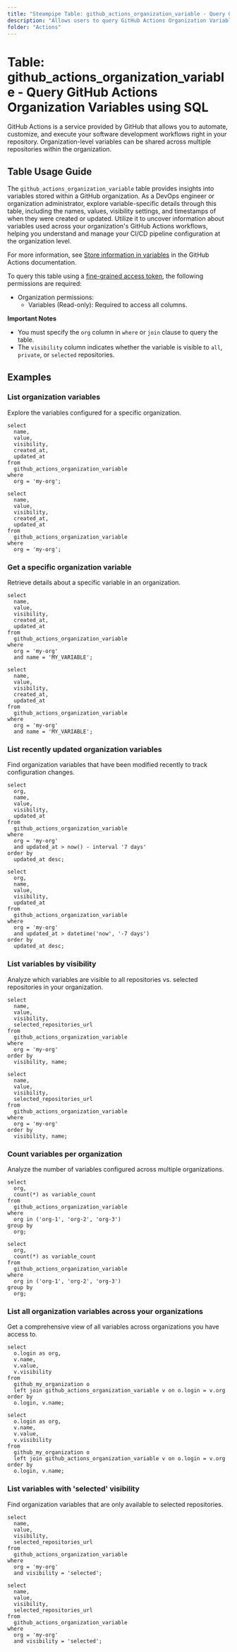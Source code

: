 ```yaml
---
title: "Steampipe Table: github_actions_organization_variable - Query GitHub Actions Organization Variables using SQL"
description: "Allows users to query GitHub Actions Organization Variables, specifically to retrieve information about variables stored in a GitHub organization for use in GitHub Actions workflows."
folder: "Actions"
---
```


# Table: github_actions_organization_variable - Query GitHub Actions Organization Variables using SQL

GitHub Actions is a service provided by GitHub that allows you to automate, customize, and execute your software development workflows right in your repository. Organization-level variables can be shared across multiple repositories within the organization.

## Table Usage Guide

The `github_actions_organization_variable` table provides insights into variables stored within a GitHub organization. As a DevOps engineer or organization administrator, explore variable-specific details through this table, including the names, values, visibility settings, and timestamps of when they were created or updated. Utilize it to uncover information about variables used across your organization's GitHub Actions workflows, helping you understand and manage your CI/CD pipeline configuration at the organization level.

For more information, see [Store information in variables](https://docs.github.com/en/actions/learn-github-actions/variables) in the GitHub Actions documentation.

To query this table using a [fine-grained access token](https://docs.github.com/en/authentication/keeping-your-account-and-data-secure/managing-your-personal-access-tokens#creating-a-fine-grained-personal-access-token), the following permissions are required:
  - Organization permissions:
    - Variables (Read-only): Required to access all columns.

**Important Notes**
- You must specify the `org` column in `where` or `join` clause to query the table.
- The `visibility` column indicates whether the variable is visible to `all`, `private`, or `selected` repositories.

## Examples

### List organization variables
Explore the variables configured for a specific organization.

```sql+postgres
select
  name,
  value,
  visibility,
  created_at,
  updated_at
from
  github_actions_organization_variable
where
  org = 'my-org';
```

```sql+sqlite
select
  name,
  value,
  visibility,
  created_at,
  updated_at
from
  github_actions_organization_variable
where
  org = 'my-org';
```

### Get a specific organization variable
Retrieve details about a specific variable in an organization.

```sql+postgres
select
  name,
  value,
  visibility,
  created_at,
  updated_at
from
  github_actions_organization_variable
where
  org = 'my-org'
  and name = 'MY_VARIABLE';
```

```sql+sqlite
select
  name,
  value,
  visibility,
  created_at,
  updated_at
from
  github_actions_organization_variable
where
  org = 'my-org'
  and name = 'MY_VARIABLE';
```

### List recently updated organization variables
Find organization variables that have been modified recently to track configuration changes.

```sql+postgres
select
  org,
  name,
  value,
  visibility,
  updated_at
from
  github_actions_organization_variable
where
  org = 'my-org'
  and updated_at > now() - interval '7 days'
order by
  updated_at desc;
```

```sql+sqlite
select
  org,
  name,
  value,
  visibility,
  updated_at
from
  github_actions_organization_variable
where
  org = 'my-org'
  and updated_at > datetime('now', '-7 days')
order by
  updated_at desc;
```

### List variables by visibility
Analyze which variables are visible to all repositories vs. selected repositories in your organization.

```sql+postgres
select
  name,
  value,
  visibility,
  selected_repositories_url
from
  github_actions_organization_variable
where
  org = 'my-org'
order by
  visibility, name;
```

```sql+sqlite
select
  name,
  value,
  visibility,
  selected_repositories_url
from
  github_actions_organization_variable
where
  org = 'my-org'
order by
  visibility, name;
```

### Count variables per organization
Analyze the number of variables configured across multiple organizations.

```sql+postgres
select
  org,
  count(*) as variable_count
from
  github_actions_organization_variable
where
  org in ('org-1', 'org-2', 'org-3')
group by
  org;
```

```sql+sqlite
select
  org,
  count(*) as variable_count
from
  github_actions_organization_variable
where
  org in ('org-1', 'org-2', 'org-3')
group by
  org;
```

### List all organization variables across your organizations
Get a comprehensive view of all variables across organizations you have access to.

```sql+postgres
select
  o.login as org,
  v.name,
  v.value,
  v.visibility
from
  github_my_organization o
  left join github_actions_organization_variable v on o.login = v.org
order by
  o.login, v.name;
```

```sql+sqlite
select
  o.login as org,
  v.name,
  v.value,
  v.visibility
from
  github_my_organization o
  left join github_actions_organization_variable v on o.login = v.org
order by
  o.login, v.name;
```

### List variables with 'selected' visibility
Find organization variables that are only available to selected repositories.

```sql+postgres
select
  name,
  value,
  visibility,
  selected_repositories_url
from
  github_actions_organization_variable
where
  org = 'my-org'
  and visibility = 'selected';
```

```sql+sqlite
select
  name,
  value,
  visibility,
  selected_repositories_url
from
  github_actions_organization_variable
where
  org = 'my-org'
  and visibility = 'selected';
```

